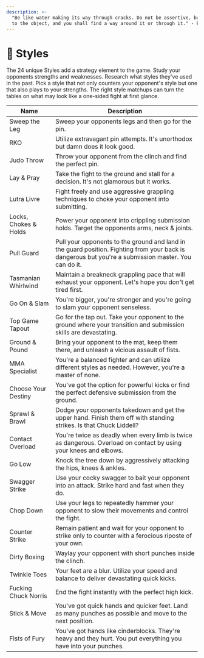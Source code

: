 ```yaml
---
description: >-
  "Be like water making its way through cracks. Do not be assertive, but adjust
  to the object, and you shall find a way around it or through it." - Bruce Lee
---
```


# 🎯 Styles

The 24 unique Styles add a strategy element to the game. Study your opponents strengths and weaknesses. Research what styles they've used in the past. Pick a style that not only counters your opponent's style but one that also plays to your strengths. The right style matchups can turn the tables on what may look like a one-sided fight at first glance.

| Name                  | Description                                                                                                                                           |
| --------------------- | ----------------------------------------------------------------------------------------------------------------------------------------------------- |
| Sweep the Leg         | Sweep your opponents legs and then go for the pin.                                                                                                    |
| RKO                   | Utilize extravagant pin attempts. It's unorthodox but damn does it look good.                                                                         |
| Judo Throw            | Throw your opponent from the clinch and find the perfect pin.                                                                                         |
| Lay & Pray            | Take the fight to the ground and stall for a decision. It's not glamorous but it works.                                                               |
| Lutra Livre           | Fight freely and use aggressive grappling techniques to choke your opponent into submitting.                                                          |
| Locks, Chokes & Holds | Power your opponent into crippling submission holds. Target the opponents arms, neck & joints.                                                        |
| Pull Guard            | Pull your opponents to the ground and land in the guard position. Fighting from your back is dangerous but you're a submission master. You can do it. |
| Tasmanian Whirlwind   | Maintain a breakneck grappling pace that will exhaust your opponent. Let's hope you don't get tired first.                                            |
| Go On & Slam          | You're bigger, you're stronger and you're going to slam your opponent senseless.                                                                      |
| Top Game Tapout       | Go for the tap out. Take your opponent to the ground where your transition and submission skills are devastating.                                     |
| Ground & Pound        | Bring your opponent to the mat, keep them there, and unleash a vicious assault of fists.                                                              |
| MMA Specialist        | You're a balanced fighter and can utilize different styles as needed. However, you're a master of none.                                               |
| Choose Your Destiny   | You've got the option for powerful kicks or find the perfect defensive submission from the ground.                                                    |
| Sprawl & Brawl        | Dodge your opponents takedown and get the upper hand. Finish them off with standing strikes. Is that Chuck Liddell?                                   |
| Contact Overload      | You're twice as deadly when every limb is twice as dangerous. Overload on contact by using your knees and elbows.                                     |
| Go Low                | Knock the tree down by aggressively attacking the hips, knees & ankles.                                                                               |
| Swagger Strike        | Use your cocky swagger to bait your opponent into an attack. Strike hard and fast when they do.                                                       |
| Chop Down             | Use your legs to repeatedly hammer your opponent to slow their movements and control the fight.                                                       |
| Counter Strike        | Remain patient and wait for your opponent to strike only to counter with a ferocious riposte of your own.                                             |
| Dirty Boxing          | Waylay your opponent with short punches inside the clinch.                                                                                            |
| Twinkle Toes          | Your feet are a blur. Utilize your speed and balance to deliver devastating quick kicks.                                                              |
| Fucking Chuck Norris  | End the fight instantly with the perfect high kick.                                                                                                   |
| Stick & Move          | You've got quick hands and quicker feet. Land as many punches as possible and move to the next position.                                              |
| Fists of Fury         | You've got hands like cinderblocks. They're heavy and they hurt. You put everything you have into your punches.                                       |
